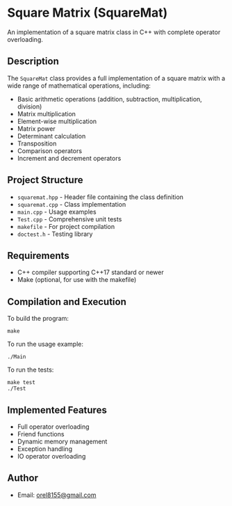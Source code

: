 # Square Matrix (SquareMat)

An implementation of a square matrix class in C++ with complete operator overloading.

## Description

The `SquareMat` class provides a full implementation of a square matrix with a wide range of mathematical operations, including:
- Basic arithmetic operations (addition, subtraction, multiplication, division)
- Matrix multiplication
- Element-wise multiplication
- Matrix power
- Determinant calculation
- Transposition
- Comparison operators
- Increment and decrement operators

## Project Structure

- `squaremat.hpp` - Header file containing the class definition
- `squaremat.cpp` - Class implementation
- `main.cpp` - Usage examples
- `Test.cpp` - Comprehensive unit tests
- `makefile` - For project compilation
- `doctest.h` - Testing library

## Requirements

- C++ compiler supporting C++17 standard or newer
- Make (optional, for use with the makefile)

## Compilation and Execution

To build the program:
```
make
```

To run the usage example:
```
./Main
```

To run the tests:
```
make test
./Test
```

## Implemented Features

- Full operator overloading
- Friend functions
- Dynamic memory management
- Exception handling
- IO operator overloading

## Author

- Email: orel8155@gmail.com 